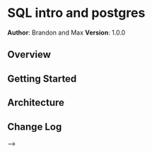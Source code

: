 # SQL intro and postgres

**Author**: Brandon and Max
**Version**: 1.0.0

## Overview
<!-- This application is demonstrating the web request response cycle, using articles that get stored in a simulated server -->

## Getting Started
<!--The user must first clone this github repo, then open the index.html page. To see the full functionality, node.js, express, and postgres, which can be done by downloading through brew. -->

## Architecture
<!-- This application was created with javascript, node.js, express, and postgres. The data was stored using sql (which was accessed with postgres). -->

## Change Log
<!-- 
07-19-2018 9:00am: Read through documentation, messed around with max's computer problems
07-19-2018 10:00am: Began to understand how exactly the server.js was interacting with the view
07-19-2018 11:00am: began messing arround with SQL
07-19-2018 12:00pm: Figured out SQL things for insert
07-19-2018 1:00pm: finished all SQL commands

## Credits and Collaborations
<!-- Both Kat and Katy were SUPER HELPFUL today. Vinicio also helped with one question. -->
-->